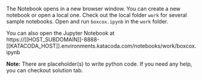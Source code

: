 The Notebook opens in a new browser window. You can create a new notebook or open a local one. Check out the local folder `work` for several sample notebooks. Open and run `boxcox.ipynb` in the `work` folder.

You can also open the Jupyter Notebook at https://[[HOST_SUBDOMAIN]]-8888-[[KATACODA_HOST]].environments.katacoda.com/notebooks/work/boxcox.ipynb

**Note:**
There are placeholder(s) to write python code. If you need any help, you can checkout solution tab.